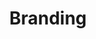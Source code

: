 ---
layout: project-branding
meta-title: 'Fort Colorado Graphic Design Portfolio | VS'
meta-description: 'A collection of our client graphic design, branding and logo work.'

title: Branding
description: A collection of our branding and logo design work.
live_date: ''
location: 'Fort Collins, Colorado'
thumbnail: /assets/images/projects/graphicdesign/thumb.jpg
gallery_images:
  - title: Six Star Cars
    image: /assets/images/projects/graphicdesign/sixstar.jpg
  - title: Colorado Tap House
    image: /assets/images/projects/graphicdesign/taphouse.jpg
  - title: JPW Consulting
    image: /assets/images/projects/graphicdesign/jpw.jpg
  - title: Golden Opportunity
    image: /assets/images/projects/graphicdesign/goldenopportunity.jpg
  - title: Variant Studios
    image: /assets/images/projects/graphicdesign/vs.jpg
  - title: Richard Myer Sculptures
    image: /assets/images/projects/graphicdesign/myer-logo.jpg
  - title: Solarium International Hostel
    image: /assets/images/projects/graphicdesign/hostel.jpg
weight: 99
---